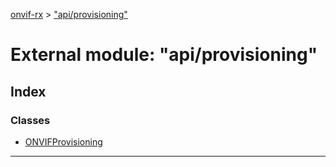 [onvif-rx](../README.md) > ["api/provisioning"](../modules/_api_provisioning_.md)

# External module: "api/provisioning"

## Index

### Classes

* [ONVIFProvisioning](../classes/_api_provisioning_.onvifprovisioning.md)

---

